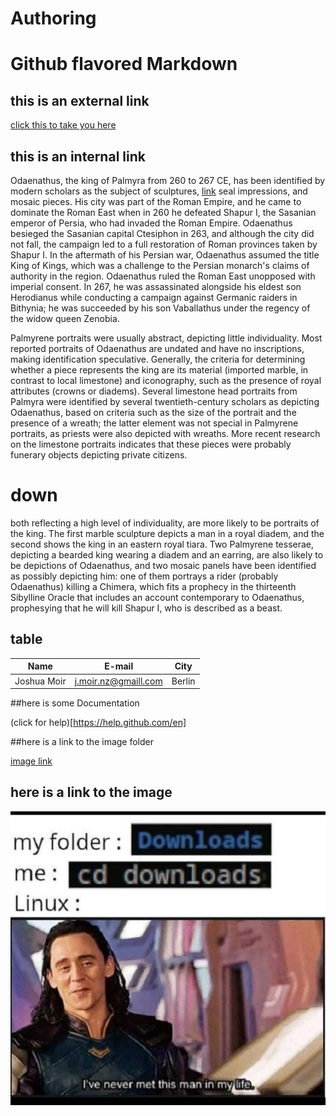 # Authoring

# Github flavored Markdown

## this is an external link

[click this to take you here](www.notcot.org)

## this is an internal link 


Odaenathus, the king of Palmyra from 260 to 267 CE, has been identified by modern scholars as the subject of sculptures, [link](#down) seal impressions, and mosaic pieces. His city was part of the Roman Empire, and he came to dominate the Roman East when in 260 he defeated Shapur I, the Sasanian emperor of Persia, who had invaded the Roman Empire. Odaenathus besieged the Sasanian capital Ctesiphon in 263, and although the city did not fall, the campaign led to a full restoration of Roman provinces taken by Shapur I. In the aftermath of his Persian war, Odaenathus assumed the title King of Kings, which was a challenge to the Persian monarch's claims of authority in the region. Odaenathus ruled the Roman East unopposed with imperial consent. In 267, he was assassinated alongside his eldest son Herodianus while conducting a campaign against Germanic raiders in Bithynia; he was succeeded by his son Vaballathus under the regency of the widow queen Zenobia.

Palmyrene portraits were usually abstract, depicting little individuality. Most reported portraits of Odaenathus are undated and have no inscriptions, making identification speculative. Generally, the criteria for determining whether a piece represents the king are its material (imported marble, in contrast to local limestone) and iconography, such as the presence of royal attributes (crowns or diadems). Several limestone head portraits from Palmyra were identified by several twentieth-century scholars as depicting Odaenathus, based on criteria such as the size of the portrait and the presence of a wreath; the latter element was not special in Palmyrene portraits, as priests were also depicted with wreaths. More recent research on the limestone portraits indicates that these pieces were probably funerary objects depicting private citizens.

# down
both reflecting a high level of individuality, are more likely to be portraits of the king. The first marble sculpture depicts a man in a royal diadem, and the second shows the king in an eastern royal tiara. Two Palmyrene tesserae, depicting a bearded king wearing a diadem and an earring, are also likely to be depictions of Odaenathus, and two mosaic panels have been identified as possibly depicting him: one of them portrays a rider (probably Odaenathus) killing a Chimera, which fits a prophecy in the thirteenth Sibylline Oracle that includes an account contemporary to Odaenathus, prophesying that he will kill Shapur I, who is described as a beast.

## table
| Name | E-mail| City |
| --- | --- | --- |
| Joshua Moir | j.moir.nz@gmaill.com | Berlin |

##here is some Documentation

(click for help)[https://help.github.com/en]

##here is a link to the image folder

[image link](./images/loki.jpg)


## here is a link to the image



![image link](./images/loki.jpg)



